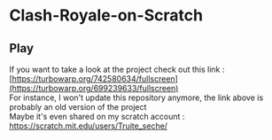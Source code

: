 # Clash-Royale-on-Scratch
## Play
If you want to take a look at the project check out this link : [https://turbowarp.org/742580634/fullscreen](https://turbowarp.org/699239633/fullscreen)<br>
For instance, I won't update this repository anymore, the link above is probably an old version of the project<br>
Maybe it's even shared on my scratch account : https://scratch.mit.edu/users/Truite_seche/
